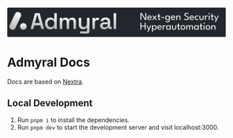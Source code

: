 <p align="center">
<img src="../img/banner.svg" alt="admyral" />
</p>


# Admyral Docs

Docs are based on [Nextra](https://nextra.site/).

## Local Development

1. Run `pnpm i` to install the dependencies.
2. Run `pnpm dev` to start the development server and visit localhost:3000.
